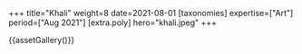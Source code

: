 +++
title="Khali"
weight=8
date=2021-08-01
[taxonomies]
expertise=["Art"]
period=["Aug 2021"]
[extra.poly]
hero="khali.jpeg"
+++

{{assetGallery()}}